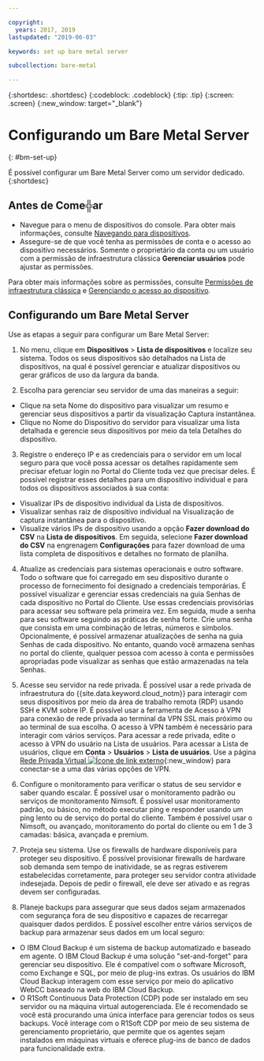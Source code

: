 ```yaml
---

copyright:
  years: 2017, 2019
lastupdated: "2019-06-03"

keywords: set up bare metal server

subcollection: bare-metal

---
```


{:shortdesc: .shortdesc}
{:codeblock: .codeblock}
{:tip: .tip}
{:screen: .screen}
{:new_window: target="_blank"}


# Configurando um Bare Metal Server
{: #bm-set-up}

É possível configurar um Bare Metal Server como um servidor dedicado.
{:shortdesc}

## Antes de Come╬ar
* Navegue para o menu de dispositivos do console. Para obter mais informações, consulte [Navegando para dispositivos](/docs/bare-metal?topic=virtual-servers-navigating-devices).
* Assegure-se de que você tenha as permissões de conta e o acesso ao dispositivo necessários. Somente o proprietário da conta ou um usuário com a permissão de infraestrutura clássica **Gerenciar usuários** pode ajustar as permissões.

Para obter mais informações sobre as permissões, consulte [Permissões de infraestrutura clássica](/docs/iam?topic=iam-infrapermission#infrapermission) e [Gerenciando o acesso ao dispositivo](/docs/bare-metal?topic=virtual-servers-managing-device-access).

## Configurando um Bare Metal Server

Use as etapas a seguir para configurar um Bare Metal Server:

1. No menu, clique em **Dispositivos** > **Lista de dispositivos** e localize seu sistema. Todos os seus dispositivos são detalhados na Lista de dispositivos, na qual é possível gerenciar e atualizar dispositivos ou gerar gráficos de uso da largura da banda.

2. Escolha para gerenciar seu servidor de uma das maneiras a seguir:
  * Clique na seta Nome do dispositivo para visualizar um resumo e gerenciar seus
dispositivos a partir da visualização Captura instantânea.
  * Clique no Nome do Dispositivo do servidor para visualizar uma lista detalhada e gerencie seus dispositivos por meio da tela Detalhes do dispositivo.

3. Registre o endereço IP e as credenciais para o servidor em um local seguro para que você possa acessar os detalhes rapidamente sem precisar efetuar login no Portal do Cliente toda vez que precisar deles. É possível registrar esses detalhes para um dispositivo individual e para todos os dispositivos associados à sua conta:
  * Visualizar IPs de dispositivo individual da Lista de dispositivos.
  * Visualizar senhas raiz de dispositivo individual na Visualização de captura instantânea para o dispositivo.
  * Visualize vários IPs de dispositivo usando a opção **Fazer download do CSV** na **Lista de dispositivos**. Em seguida, selecione **Fazer download do CSV** na engrenagem **Configurações** para fazer download de uma lista completa de dispositivos e detalhes no formato de planilha.

4. Atualize as credenciais para sistemas operacionais e outro software. Todo o software que foi carregado em seu dispositivo durante o processo de fornecimento foi designado a credenciais temporárias. É possível visualizar e gerenciar essas credenciais na guia Senhas de cada dispositivo no Portal do Cliente. Use essas credenciais provisórias para acessar seu software pela primeira vez. Em seguida, mude a senha para seu software seguindo as práticas de senha forte. Crie uma
senha que consista em uma combinação de letras, números e símbolos. Opcionalmente, é possível armazenar atualizações de senha na guia Senhas de cada dispositivo. No entanto, quando você armazena senhas no portal do cliente, qualquer pessoa com acesso
à conta e permissões apropriadas pode visualizar as senhas que estão armazenadas na tela
Senhas.

5. Acesse seu servidor na rede privada. É possível usar a rede privada de
infraestrutura do {{site.data.keyword.cloud_notm}} para interagir
com seus dispositivos por meio da área de trabalho remota (RDP) usando SSH e KVM
sobre IP. É possível usar a ferramenta de Acesso à VPN para conexão de rede privada ao terminal da VPN SSL mais próximo ou ao terminal de sua escolha. O acesso à VPN também é necessário para interagir com vários serviços. Para acessar a rede privada, edite o acesso à VPN do usuário na Lista de usuários. Para acessar a Lista de usuários, clique em **Conta** > **Usuários** > **Lista de usuários**. Use a página [Rede Privada Virtual ![Ícone de link externo](../icons/launch-glyph.svg)](https://www.softlayer.com/VPN-Access){:new_window} para conectar-se a uma das várias opções de VPN.

6. Configure o monitoramento para verificar o status de seu servidor e saber quando escalar. É possível usar o monitoramento padrão ou serviços de monitoramento Nimsoft. É possível usar monitoramento padrão, ou básico, no método executar ping e responder usando um ping lento ou de serviço do portal do cliente. Também é possível usar o Nimsoft, ou avançado, monitoramento do portal do cliente ou em 1
de 3 camadas: básica, avançada e premium.

7. Proteja seu sistema. Use os firewalls de hardware disponíveis para proteger seu
dispositivo. É possível provisionar firewalls de hardware sob demanda sem tempo de inatividade, se as regras estiverem estabelecidas corretamente, para proteger seu servidor contra atividade indesejada. Depois de pedir o firewall, ele deve ser ativado e as regras devem ser configuradas.

8. Planeje backups para assegurar que seus dados sejam armazenados com segurança
fora de seu dispositivo e capazes de recarregar quaisquer dados perdidos. É possível escolher entre vários serviços de backup para armazenar seus dados em um local seguro:
  * O IBM Cloud Backup é um sistema de backup automatizado e baseado em agente. O
IBM Cloud Backup é uma solução "set-and-forget" para gerenciar seu dispositivo. Ele é
compatível com o software Microsoft, como Exchange e SQL, por meio de plug-ins extras. Os
usuários do IBM Cloud Backup interagem com esse serviço por meio do aplicativo WebCC
baseado na web do IBM Cloud Backup.
  * O R1Soft Continuous Data Protection (CDP) pode ser instalado em seu servidor ou na máquina virtual autogerenciada. Ele é recomendado se você está procurando uma única interface para gerenciar todos os seus backups. Você interage com o R1Soft CDP por meio de seu sistema de gerenciamento proprietário, que
permite que os agentes sejam instalados em máquinas virtuais e oferece plug-ins de banco
de dados para funcionalidade extra.
